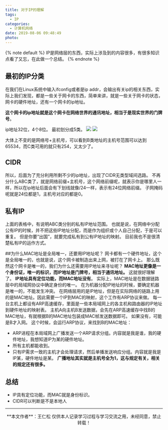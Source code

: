 ```yaml
---
title: 对于IP的理解
tags:
  - IP
categories:
  - 计算机网络
date: 2019-08-06 09:48:49
photo:
---
```


{% note default %}
IP是网络层的东西，实际上涉及到的内容很多，有很多知识点看了又忘，在此做一个总结。
{% endnote %}

<!-- more -->

## 最初的IP分类
在我们在Linux系统中输入ifconfig或者是ip addr，会输出有关ip的相关东西，实际上我们发现，都是一些关于网卡的东西，简单来讲，就是一些关于网卡的状态，网卡的硬件地址，还有一个网卡的ip地址。

**这个网卡的ip地址就是这个网卡在网络世界的通讯地址，相当于是现实世界的门牌号**。

ip地址32位，4个8位。
最初划分成5类。
<img src="https://myblog-1259049552.cos.ap-shanghai.myqcloud.com/IP%E5%9C%B0%E5%9D%80%E5%88%86%E7%B1%BB.JPG">
<img src="https://myblog-1259049552.cos.ap-shanghai.myqcloud.com/ABC%E7%B1%BBIP%E5%9C%B0%E5%9D%80%E8%8C%83%E5%9B%B4.JPG">

大体上不变的是网络号+主机号，可以看到B类地址的主机号范围可以达到65534，而C类可用的就只有254，又太少了。

## CIDR
所以，后面为了充分利用所剩不少的ip地址，出现了CIDR无类型域间选路。
不再分什么ABC类了，就是网络前缀+主机号，这个网络前缀呢，就表示你是哪里人一样，所以在ip地址后面会有下划线就像/24一样，表示有24位网络前缀。
子网掩码呢就是24位都是1，主机号对应的都是0。

## 私有IP
上面的表格中，有说明ABC类分别的私有IP地址范围。
也就是说，在网络中分配公有IP的时候，并不把这些IP地址分配，而是作为组织或个人自己分配，于是可以重复。
但是你要“出国”，就要完成私有到公有IP地址的映射。
目前我也不是很清楚私有IP的运作方式。

##为什么MAC地址是全局唯一，还要用IP地址呢？
网卡都有一个硬件地址，这个是全局唯一的，也就是说，这个网卡被制造出来上网，被打在了网卡上。
那么既然这个网卡是唯一的，我们为什么还需要用IP地址来寻址呢？
**MAC地址更像是一个身份证，唯一的标识，而IP地址是门牌号，相当于通讯地址。**
这就很好理解了。
**IP地址具有定位功能，而MAC地址没有**。
实际上，MAC地址是在数据链路层中的局域网协议中确定身份的唯一。
在为机器分配IP地址的时候，要确定机器是唯一的，不能发生冲突。
在网络层用的是IP地址，但是在实际网络的链路上用的是MAC地址。因此需要一个IP到MAC的映射，这个工作有ARP协议来做。
每一台主机上都设有ARP高速缓存，里面是一些本局域网上的各主机和路由器的IP地址到硬件地址的映射表。
主机A向主机B发送数据，会先在ARP高速缓存中找B的MAC地址，有就根据B的MAC地址包装成MAC帧发送数据即可。
如果没有，可能是B才入网。
这个时候，会运行ARP协议，来找到B的MAC地址：
- ARP进程在本局域网上广播发送一个ARP请求分组。内容就是我是谁，我的硬件地址，我想知道IP为某的硬件地址。
- 所有主机都能收到。
- 只有IP需求一致的主机才会处理请求，然后单播发送响应分组。内容就是我是IP某，硬件地址是某。
**广播地址其实就是主机号全为1，这与规定有关，相关的规定还有很多。**

## 总结
- IP具有定位功能，而MAC就是身份标识。
- CIDR可以判断是不是本地人














--- 

<div align="center">
	**本文作者**：王仁松
	仅供本人记录学习过程与学习交流之用，未经同意，禁止转载！
</div>